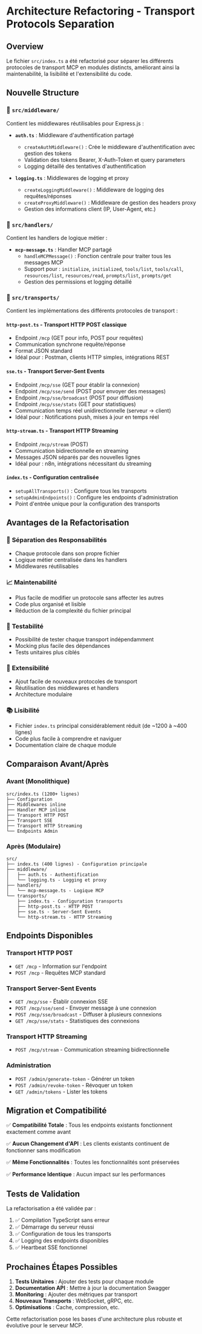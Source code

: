 # Architecture Refactoring - Transport Protocols Separation

## Overview

Le fichier `src/index.ts` a été refactorisé pour séparer les différents protocoles de transport MCP en modules distincts, améliorant ainsi la maintenabilité, la lisibilité et l'extensibilité du code.

## Nouvelle Structure

### 📁 `src/middleware/`

Contient les middlewares réutilisables pour Express.js :

- **`auth.ts`** : Middleware d'authentification partagé

  - `createAuthMiddleware()` : Crée le middleware d'authentification avec gestion des tokens
  - Validation des tokens Bearer, X-Auth-Token et query parameters
  - Logging détaillé des tentatives d'authentification

- **`logging.ts`** : Middlewares de logging et proxy
  - `createLoggingMiddleware()` : Middleware de logging des requêtes/réponses
  - `createProxyMiddleware()` : Middleware de gestion des headers proxy
  - Gestion des informations client (IP, User-Agent, etc.)

### 📁 `src/handlers/`

Contient les handlers de logique métier :

- **`mcp-message.ts`** : Handler MCP partagé
  - `handleMCPMessage()` : Fonction centrale pour traiter tous les messages MCP
  - Support pour : `initialize`, `initialized`, `tools/list`, `tools/call`, `resources/list`, `resources/read`, `prompts/list`, `prompts/get`
  - Gestion des permissions et logging détaillé

### 📁 `src/transports/`

Contient les implémentations des différents protocoles de transport :

#### **`http-post.ts`** - Transport HTTP POST classique

- Endpoint `/mcp` (GET pour info, POST pour requêtes)
- Communication synchrone requête/réponse
- Format JSON standard
- Idéal pour : Postman, clients HTTP simples, intégrations REST

#### **`sse.ts`** - Transport Server-Sent Events

- Endpoint `/mcp/sse` (GET pour établir la connexion)
- Endpoint `/mcp/sse/send` (POST pour envoyer des messages)
- Endpoint `/mcp/sse/broadcast` (POST pour diffusion)
- Endpoint `/mcp/sse/stats` (GET pour statistiques)
- Communication temps réel unidirectionnelle (serveur → client)
- Idéal pour : Notifications push, mises à jour en temps réel

#### **`http-stream.ts`** - Transport HTTP Streaming

- Endpoint `/mcp/stream` (POST)
- Communication bidirectionnelle en streaming
- Messages JSON séparés par des nouvelles lignes
- Idéal pour : n8n, intégrations nécessitant du streaming

#### **`index.ts`** - Configuration centralisée

- `setupAllTransports()` : Configure tous les transports
- `setupAdminEndpoints()` : Configure les endpoints d'administration
- Point d'entrée unique pour la configuration des transports

## Avantages de la Refactorisation

### 🔧 **Séparation des Responsabilités**

- Chaque protocole dans son propre fichier
- Logique métier centralisée dans les handlers
- Middlewares réutilisables

### 📈 **Maintenabilité**

- Plus facile de modifier un protocole sans affecter les autres
- Code plus organisé et lisible
- Réduction de la complexité du fichier principal

### 🧪 **Testabilité**

- Possibilité de tester chaque transport indépendamment
- Mocking plus facile des dépendances
- Tests unitaires plus ciblés

### 🚀 **Extensibilité**

- Ajout facile de nouveaux protocoles de transport
- Réutilisation des middlewares et handlers
- Architecture modulaire

### 📚 **Lisibilité**

- Fichier `index.ts` principal considérablement réduit (de ~1200 à ~400 lignes)
- Code plus facile à comprendre et naviguer
- Documentation claire de chaque module

## Comparaison Avant/Après

### Avant (Monolithique)

```
src/index.ts (1200+ lignes)
├── Configuration
├── Middlewares inline
├── Handler MCP inline
├── Transport HTTP POST
├── Transport SSE
├── Transport HTTP Streaming
└── Endpoints Admin
```

### Après (Modulaire)

```
src/
├── index.ts (400 lignes) - Configuration principale
├── middleware/
│   ├── auth.ts - Authentification
│   └── logging.ts - Logging et proxy
├── handlers/
│   └── mcp-message.ts - Logique MCP
└── transports/
    ├── index.ts - Configuration transports
    ├── http-post.ts - HTTP POST
    ├── sse.ts - Server-Sent Events
    └── http-stream.ts - HTTP Streaming
```

## Endpoints Disponibles

### Transport HTTP POST

- `GET /mcp` - Information sur l'endpoint
- `POST /mcp` - Requêtes MCP standard

### Transport Server-Sent Events

- `GET /mcp/sse` - Établir connexion SSE
- `POST /mcp/sse/send` - Envoyer message à une connexion
- `POST /mcp/sse/broadcast` - Diffuser à plusieurs connexions
- `GET /mcp/sse/stats` - Statistiques des connexions

### Transport HTTP Streaming

- `POST /mcp/stream` - Communication streaming bidirectionnelle

### Administration

- `POST /admin/generate-token` - Générer un token
- `POST /admin/revoke-token` - Révoquer un token
- `GET /admin/tokens` - Lister les tokens

## Migration et Compatibilité

✅ **Compatibilité Totale** : Tous les endpoints existants fonctionnent exactement comme avant

✅ **Aucun Changement d'API** : Les clients existants continuent de fonctionner sans modification

✅ **Même Fonctionnalités** : Toutes les fonctionnalités sont préservées

✅ **Performance Identique** : Aucun impact sur les performances

## Tests de Validation

La refactorisation a été validée par :

1. ✅ Compilation TypeScript sans erreur
2. ✅ Démarrage du serveur réussi
3. ✅ Configuration de tous les transports
4. ✅ Logging des endpoints disponibles
5. ✅ Heartbeat SSE fonctionnel

## Prochaines Étapes Possibles

1. **Tests Unitaires** : Ajouter des tests pour chaque module
2. **Documentation API** : Mettre à jour la documentation Swagger
3. **Monitoring** : Ajouter des métriques par transport
4. **Nouveaux Transports** : WebSocket, gRPC, etc.
5. **Optimisations** : Cache, compression, etc.

Cette refactorisation pose les bases d'une architecture plus robuste et évolutive pour le serveur MCP.
